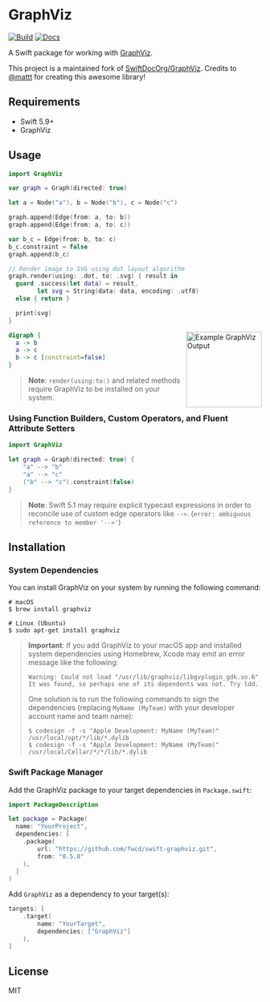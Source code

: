 # GraphViz

[![Build](https://github.com/fwcd/swift-graphviz/actions/workflows/build.yml/badge.svg)](https://github.com/fwcd/swift-graphviz/actions/workflows/build.yml)
[![Docs](https://github.com/fwcd/swift-graphviz/actions/workflows/docs.yml/badge.svg)](https://fwcd.github.io/swift-graphviz/documentation/graphviz)

A Swift package for working with [GraphViz](https://github.com/SwiftDocOrg/GraphViz).

This project is a maintained fork of [SwiftDocOrg/GraphViz](https://github.com/SwiftDocOrg/GraphViz). Credits to [@mattt](https://twitter.com/mattt) for creating this awesome library!

## Requirements

- Swift 5.9+
- GraphViz

## Usage

```swift
import GraphViz

var graph = Graph(directed: true)

let a = Node("a"), b = Node("b"), c = Node("c")

graph.append(Edge(from: a, to: b))
graph.append(Edge(from: a, to: c))

var b_c = Edge(from: b, to: c)
b_c.constraint = false
graph.append(b_c)

// Render image to SVG using dot layout algorithm
graph.render(using: .dot, to: .svg) { result in 
  guard .success(let data) = result,
        let svg = String(data: data, encoding: .utf8)
  else { return }

  print(svg)
}
```

<img src="https://user-images.githubusercontent.com/7659/76256368-108d1600-620d-11ea-9263-d3ca3cc68d8d.png" alt="Example GraphViz Output" width="150" align="right">

```dot
digraph {
  a -> b
  a -> c
  b -> c [constraint=false]
}
```

> **Note**:
> `render(using:to:)` and related methods require
> GraphViz to be installed on your system.

### Using Function Builders, Custom Operators, and Fluent Attribute Setters

```swift
import GraphViz

let graph = Graph(directed: true) {
    "a" --> "b"
    "a" --> "c"
    ("b" --> "c").constraint(false)
}
```

> **Note**:
> Swift 5.1 may require explicit typecast expressions in order to
> reconcile use of custom edge operators like `-->`.
> (`error: ambiguous reference to member '-->'`)

## Installation

### System Dependencies

You can install GraphViz on your system by running the following command:

```terminal
# macOS
$ brew install graphviz

# Linux (Ubuntu)
$ sudo apt-get install graphviz
```

> **Important**:
> If you add GraphViz to your macOS app
> and installed system dependencies using Homebrew,
> Xcode may emit an error message like the following:
>
> ```
> Warning: Could not load "/usr/lib/graphviz/libgvplugin_gdk.so.6"
> It was found, so perhaps one of its dependents was not. Try ldd.
> ```
>
> One solution is to run the following commands to sign the dependencies
> (replacing `MyName (MyTeam)` with your developer account name and team name):
>
> ```terminal
> $ codesign -f -s "Apple Development: MyName (MyTeam)" /usr/local/opt/*/lib/*.dylib
> $ codesign -f -s "Apple Development: MyName (MyTeam)" /usr/local/Cellar/*/*/lib/*.dylib
> ```

### Swift Package Manager

Add the GraphViz package to your target dependencies in `Package.swift`:

```swift
import PackageDescription

let package = Package(
  name: "YourProject",
  dependencies: [
    .package(
        url: "https://github.com/fwcd/swift-graphviz.git",
        from: "0.5.0"
    ),
  ]
)
```

Add `GraphViz` as a dependency to your target(s):

```swift
targets: [
    .target(
        name: "YourTarget",
        dependencies: ["GraphViz"]
    ),
]
```

## License

MIT
